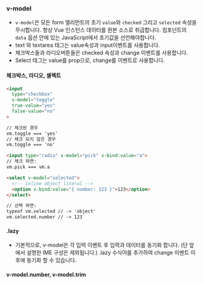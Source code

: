 ### v-model
- `v-model`은 모든 form 엘리먼트의 초기 `value`와 `checked` 그리고 `selected` 속성을 무시합니다. 항상 Vue 인스턴스 데이터를 원본 소스로 취급합니다. 컴포넌트의 `data` 옵션 안에 있는 JavaScript에서 초기값을 선언해야합니다.
- text 와 textarea 태그는 value속성과 input이벤트를 사용합니다.
- 체크박스들과 라디오버튼들은 checked 속성과 change 이벤트를 사용합니다.
- Select 태그는 value를 prop으로, change를 이벤트로 사용합니다.

#### 체크박스, 라디오, 셀렉트

``` html
<input
  type="checkbox"
  v-model="toggle"
  true-value="yes"
  false-value="no"
>

// 체크된 경우
vm.toggle === 'yes'
// 체크 되지 않은 경우
vm.toggle === 'no'

<input type="radio" v-model="pick" v-bind:value="a">
// 체크 하면:
vm.pick === vm.a

<select v-model="selected">
  <!-- inline object literal -->
  <option v-bind:value="{ number: 123 }">123</option>
</select>

// 선택 하면:
typeof vm.selected // -> 'object'
vm.selected.number // -> 123
```

#### .lazy
- 기본적으로, v-model은 각 입력 이벤트 후 입력과 데이터를 동기화 합니다. (단 앞에서 설명한 IME 구성은 제외됩니다.) .lazy 수식어를 추가하여 change 이벤트 이후에 동기화 할 수 있습니다.

#### v-model.number, v-model.trim